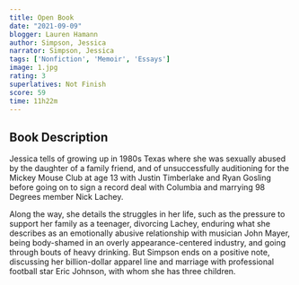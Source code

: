 ```yaml
---
title: Open Book 
date: "2021-09-09"
blogger: Lauren Hamann
author: Simpson, Jessica
narrator: Simpson, Jessica
tags: ['Nonfiction', 'Memoir', 'Essays']
image: 1.jpg
rating: 3
superlatives: Not Finish
score: 59
time: 11h22m
---
```



## Book Description
Jessica tells of growing up in 1980s Texas where she was sexually abused by the daughter of a family friend, and of unsuccessfully auditioning for the Mickey Mouse Club at age 13 with Justin Timberlake and Ryan Gosling before going on to sign a record deal with Columbia and marrying 98 Degrees member Nick Lachey.

Along the way, she details the struggles in her life, such as the pressure to support her family as a teenager, divorcing Lachey, enduring what she describes as an emotionally abusive relationship with musician John Mayer, being body-shamed in an overly appearance-centered industry, and going through bouts of heavy drinking. But Simpson ends on a positive note, discussing her billion-dollar apparel line and marriage with professional football star Eric Johnson, with whom she has three children.